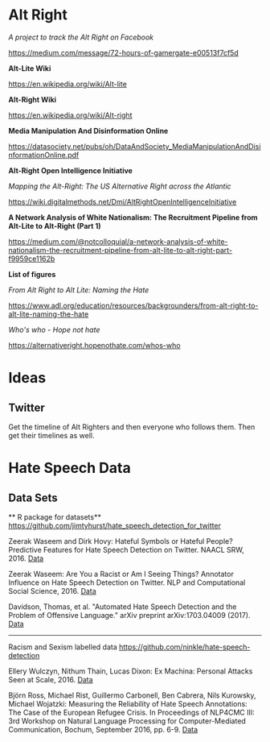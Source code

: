 # Alt Right
*A project to track the Alt Right on Facebook*

https://medium.com/message/72-hours-of-gamergate-e00513f7cf5d

**Alt-Lite Wiki**

https://en.wikipedia.org/wiki/Alt-lite

**Alt-Right Wiki**

https://en.wikipedia.org/wiki/Alt-right

**Media Manipulation And Disinformation Online**

https://datasociety.net/pubs/oh/DataAndSociety_MediaManipulationAndDisinformationOnline.pdf

**Alt-Right Open Intelligence Initiative**

*Mapping the Alt-Right: The US Alternative Right across the Atlantic*

https://wiki.digitalmethods.net/Dmi/AltRightOpenIntelligenceInitiative

**A Network Analysis of White Nationalism: The Recruitment Pipeline from Alt-Lite to Alt-Right (Part 1)**

https://medium.com/@notcolloquial/a-network-analysis-of-white-nationalism-the-recruitment-pipeline-from-alt-lite-to-alt-right-part-f9959ce1162b


**List of figures**

*From Alt Right to Alt Lite: Naming the Hate*

https://www.adl.org/education/resources/backgrounders/from-alt-right-to-alt-lite-naming-the-hate

*Who's who - Hope not hate*

https://alternativeright.hopenothate.com/whos-who

# Ideas

## Twitter

Get the timeline of Alt Righters and then everyone who follows them. Then get their timelines as well.

# Hate Speech Data

## Data Sets

** R package for datasets**
https://github.com/jimtyhurst/hate_speech_detection_for_twitter

Zeerak Waseem and Dirk Hovy: Hateful Symbols or Hateful People? Predictive Features for Hate Speech Detection on Twitter. NAACL SRW, 2016. [Data](https://github.com/zeerakw/hatespeech)

Zeerak Waseem: Are You a Racist or Am I Seeing Things? Annotator Influence on Hate Speech Detection on Twitter. NLP and Computational Social Science, 2016. [Data](https://github.com/zeerakw/hatespeech)

Davidson, Thomas, et al. "Automated Hate Speech Detection and the Problem of Offensive Language." arXiv preprint arXiv:1703.04009 (2017). [Data](https://github.com/t-davidson/hate-speech-and-offensive-language)

--------------------------------------------------------------------------------------

Racism and Sexism labelled data
https://github.com/ninkle/hate-speech-detection

 Ellery Wulczyn, Nithum Thain, Lucas Dixon: Ex Machina: Personal Attacks Seen at Scale, 2016. [Data](https://figshare.com/articles/Wikipedia_Detox_Data/4054689)
 
Björn Ross, Michael Rist, Guillermo Carbonell, Ben Cabrera, Nils Kurowsky, Michael Wojatzki: Measuring the Reliability of Hate Speech Annotations: The Case of the European Refugee Crisis. In Proceedings of NLP4CMC III: 3rd Workshop on Natural Language Processing for Computer-Mediated Communication, Bochum, September 2016, pp. 6-9. [Data](https://github.com/UCSM-DUE/IWG_hatespeech_public?files=1)
 

